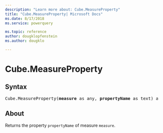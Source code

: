 ```yaml
---
description: "Learn more about: Cube.MeasureProperty"
title: "Cube.MeasureProperty| Microsoft Docs"
ms.date: 8/17/2018
ms.service: powerquery

ms.topic: reference
author: dougklopfenstein
ms.author: dougklo

---
```

# Cube.MeasureProperty

## Syntax

<pre>
Cube.MeasureProperty(<b>measure</b> as any, <b>propertyName</b> as text) as any
</pre>
  
## About  
Returns the property `propertyName` of measure `measure`.
